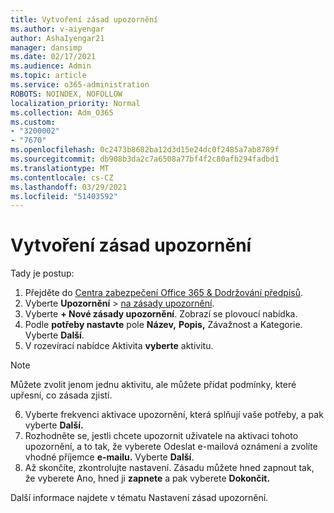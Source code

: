 ```yaml
---
title: Vytvoření zásad upozornění
ms.author: v-aiyengar
author: AshaIyengar21
manager: dansimp
ms.date: 02/17/2021
ms.audience: Admin
ms.topic: article
ms.service: o365-administration
ROBOTS: NOINDEX, NOFOLLOW
localization_priority: Normal
ms.collection: Adm_O365
ms.custom:
- "3200002"
- "7670"
ms.openlocfilehash: 0c2473b8682ba12d3d15e24dc0f2485a7ab8789f
ms.sourcegitcommit: db908b3da2c7a6508a77bf4f2c80afb294fadbd1
ms.translationtype: MT
ms.contentlocale: cs-CZ
ms.lasthandoff: 03/29/2021
ms.locfileid: "51403592"
---
```

# <a name="create-an-alert-policy"></a>Vytvoření zásad upozornění

Tady je postup:

1. Přejděte do [Centra zabezpečení Office 365 & Dodržování předpisů](https://go.microsoft.com/fwlink/p/?linkid=2077143).
1. Vyberte **Upozornění**  >  [na zásady upozornění](https://go.microsoft.com/fwlink/?linkid=2103208).
1. Vyberte **+ Nové zásady upozornění**. Zobrazí se plovoucí nabídka.
1. Podle **potřeby nastavte** pole **Název,** **Popis,** Závažnost a Kategorie.  Vyberte **Další**.
1. V rozevírací nabídce Aktivita **vyberte** aktivitu.
> [!NOTE]
>  Můžete zvolit jenom jednu aktivitu, ale můžete přidat podmínky, které upřesní, co zásada zjistí.
6. Vyberte frekvenci aktivace upozornění, která splňují vaše potřeby, a pak vyberte **Další.**
7. Rozhodněte se, jestli chcete upozornit uživatele  na aktivaci tohoto upozornění, a to tak, že vyberete Odeslat e-mailová oznámení a zvolíte vhodné příjemce **e-mailu.** Vyberte **Další**.
8. Až skončíte, zkontrolujte nastavení. Zásadu můžete hned zapnout tak, že vyberete Ano, hned ji **zapnete** a pak vyberete **Dokončit.**

Další informace najdete v tématu Nastavení zásad upozornění.

